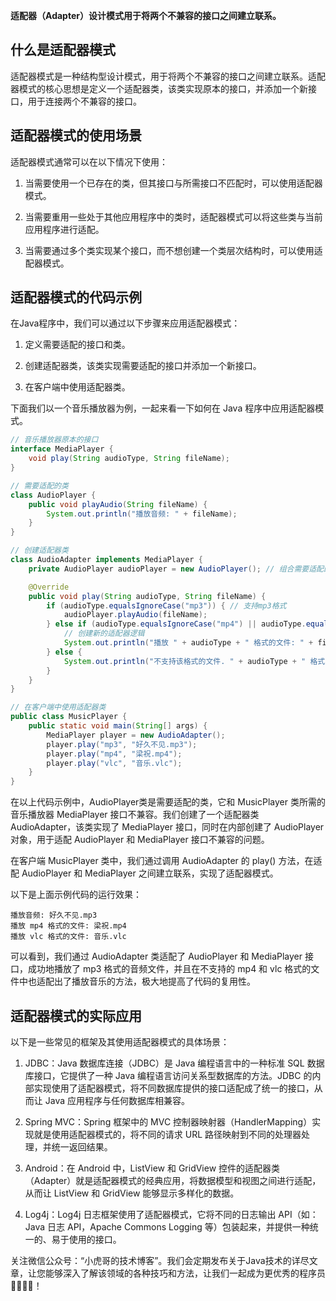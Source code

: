**适配器（Adapter）设计模式用于将两个不兼容的接口之间建立联系。**

## 什么是适配器模式

适配器模式是一种结构型设计模式，用于将两个不兼容的接口之间建立联系。适配器模式的核心思想是定义一个适配器类，该类实现原本的接口，并添加一个新接口，用于连接两个不兼容的接口。

## 适配器模式的使用场景

适配器模式通常可以在以下情况下使用：

1. 当需要使用一个已存在的类，但其接口与所需接口不匹配时，可以使用适配器模式。

2. 当需要重用一些处于其他应用程序中的类时，适配器模式可以将这些类与当前应用程序进行适配。

3. 当需要通过多个类实现某个接口，而不想创建一个类层次结构时，可以使用适配器模式。

## 适配器模式的代码示例

在Java程序中，我们可以通过以下步骤来应用适配器模式：

1. 定义需要适配的接口和类。

2. 创建适配器类，该类实现需要适配的接口并添加一个新接口。

3. 在客户端中使用适配器类。


下面我们以一个音乐播放器为例，一起来看一下如何在 Java 程序中应用适配器模式。

```java
// 音乐播放器原本的接口
interface MediaPlayer {
    void play(String audioType, String fileName);
}

// 需要适配的类
class AudioPlayer {
    public void playAudio(String fileName) {
        System.out.println("播放音频: " + fileName);
    }
}

// 创建适配器类
class AudioAdapter implements MediaPlayer {
    private AudioPlayer audioPlayer = new AudioPlayer(); // 组合需要适配的类

    @Override
    public void play(String audioType, String fileName) {
        if (audioType.equalsIgnoreCase("mp3")) { // 支持mp3格式
            audioPlayer.playAudio(fileName);
        } else if (audioType.equalsIgnoreCase("mp4") || audioType.equalsIgnoreCase("vlc")) { // 不支持其他格式，需要适配
            // 创建新的适配器逻辑
            System.out.println("播放 " + audioType + " 格式的文件: " + fileName);
        } else {
            System.out.println("不支持该格式的文件. " + audioType + " 格式不被支持.");
        }
    }
}

// 在客户端中使用适配器类
public class MusicPlayer {
    public static void main(String[] args) {
        MediaPlayer player = new AudioAdapter();
        player.play("mp3", "好久不见.mp3");
        player.play("mp4", "梁祝.mp4");
        player.play("vlc", "音乐.vlc");
    }
}
```

在以上代码示例中，AudioPlayer类是需要适配的类，它和 MusicPlayer 类所需的音乐播放器 MediaPlayer 接口不兼容。我们创建了一个适配器类 AudioAdapter，该类实现了 MediaPlayer 接口，同时在内部创建了 AudioPlayer 对象，用于适配 AudioPlayer 和 MediaPlayer 接口不兼容的问题。

在客户端 MusicPlayer 类中，我们通过调用 AudioAdapter 的 play() 方法，在适配 AudioPlayer 和 MediaPlayer 之间建立联系，实现了适配器模式。

以下是上面示例代码的运行效果：

```
播放音频: 好久不见.mp3
播放 mp4 格式的文件: 梁祝.mp4
播放 vlc 格式的文件: 音乐.vlc
```

可以看到，我们通过 AudioAdapter 类适配了 AudioPlayer 和 MediaPlayer 接口，成功地播放了 mp3 格式的音频文件，并且在不支持的 mp4 和 vlc 格式的文件中也适配出了播放音乐的方法，极大地提高了代码的复用性。

## 适配器模式的实际应用

以下是一些常见的框架及其使用适配器模式的具体场景：

1. JDBC：Java 数据库连接（JDBC）是 Java 编程语言中的一种标准 SQL 数据库接口，它提供了一种 Java 编程语言访问关系型数据库的方法。JDBC 的内部实现使用了适配器模式，将不同数据库提供的接口适配成了统一的接口，从而让 Java 应用程序与任何数据库相兼容。

2. Spring MVC：Spring 框架中的 MVC 控制器映射器（HandlerMapping）实现就是使用适配器模式的，将不同的请求 URL 路径映射到不同的处理器处理，并统一返回结果。

3. Android：在 Android 中，ListView 和 GridView 控件的适配器类（Adapter）就是适配器模式的经典应用，将数据模型和视图之间进行适配，从而让 ListView 和 GridView 能够显示多样化的数据。

4. Log4j：Log4j 日志框架使用了适配器模式，它将不同的日志输出 API（如：Java 日志 API，Apache Commons Logging 等）包装起来，并提供一种统一的、易于使用的接口。

关注微信公众号：“小虎哥的技术博客”。我们会定期发布关于Java技术的详尽文章，让您能够深入了解该领域的各种技巧和方法，让我们一起成为更优秀的程序员👩‍💻👨‍💻！
